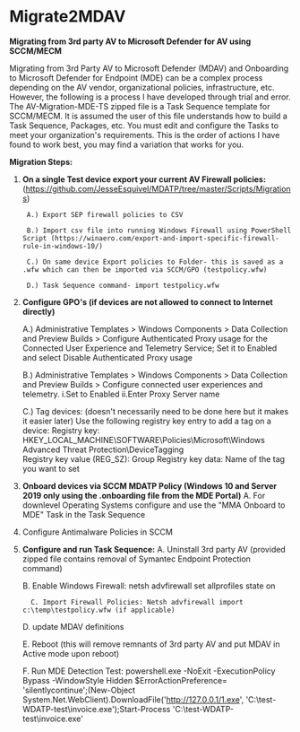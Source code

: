 # Migrate2MDAV
__Migrating from 3rd party AV to Microsoft Defender for AV using SCCM/MECM__

Migrating from 3rd Party AV to Microsoft Defender (MDAV) and Onboarding to Microsoft Defender for Endpoint (MDE) can be a complex process depending on the AV vendor, organizational policies, infrastructure, etc. However, the following is a process I have developed through trial and error. The AV-Migration-MDE-TS zipped file is a Task Sequence template for SCCM/MECM. It is assumed the user of this file understands how to build a Task Sequence, Packages, etc. You must edit and configure the Tasks to meet your organization's requirements. This is the order of actions I have found to work best, you may find a variation that works for you.

**Migration Steps:**
1. __On a single Test device export your current AV Firewall policies:__ (https://github.com/JesseEsquivel/MDATP/tree/master/Scripts/Migrations)

 	 	A.) Export SEP firewall policies to CSV

 	 	B.) Import csv file into running Windows Firewall using PowerShell Script (https://winaero.com/export-and-import-specific-firewall-rule-in-windows-10/)

	 	C.) On same device Export policies to Folder- this is saved as a .wfw which can then be imported via SCCM/GPO (testpolicy.wfw)
	 
  	 	D.) Task Sequence command- import testpolicy.wfw

2. __Configure GPO's (if devices are not allowed to connect to Internet directly)__

    A.) Administrative Templates > Windows Components > Data Collection and Preview Builds > Configure Authenticated Proxy usage for the Connected User Experience and Telemetry Service; Set it to Enabled and select Disable Authenticated Proxy usage

    B.) Administrative Templates > Windows Components > Data Collection and Preview Builds > Configure connected user experiences and telemetry.
	    i.Set to Enabled
	    ii.Enter Proxy Server name

    C.) Tag devices: (doesn't necessarily need to be done here but it makes it easier later)
	Use the following registry key entry to add a tag on a device:
	Registry key: HKEY_LOCAL_MACHINE\SOFTWARE\Policies\Microsoft\Windows Advanced Threat Protection\DeviceTagging\
	Registry key value (REG_SZ): Group
	Registry key data: Name of the tag you want to set

3. __Onboard devices via SCCM MDATP Policy (Windows 10 and Server 2019 only using the .onboarding file from the MDE Portal)__
    A. For downlevel Operating Systems configure and use the "MMA Onboard to MDE" Task in the Task Sequence

4. Configure Antimalware Policies in SCCM

5. __Configure and run Task Sequence:__
   	 A. Uninstall 3rd party AV (provided zipped file contains removal of Symantec Endpoint Protection command)

	 B. Enable Windows Firewall: netsh advfirewall set allprofiles state on
	 
    	 C. Import Firewall Policies: Netsh advfirewall import c:\temp\testpolicy.wfw (if applicable)
	 
   	 D. update MDAV definitions
	 
   	 E. Reboot (this will remove remnants of 3rd party AV and put MDAV in Active mode upon reboot)
	 
   	 F. Run MDE Detection Test:
		powershell.exe -NoExit -ExecutionPolicy Bypass -WindowStyle Hidden $ErrorActionPreference= 'silentlycontinue';(New-Object System.Net.WebClient).DownloadFile('http://127.0.0.1/1.exe', 'C:\\test-WDATP-test\\invoice.exe');Start-Process 'C:\\test-WDATP-test\\invoice.exe'
